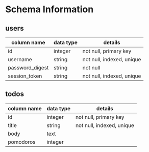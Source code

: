 # Schema Information

## users
column name     | data type | details
----------------|-----------|-----------------------
id              | integer   | not null, primary key
username        | string    | not null, indexed, unique
password_digest | string    | not null
session_token   | string    | not null, indexed, unique

## todos
column name | data type | details
------------|-----------|-----------------------
id          | integer   | not null, primary key
title       | string    | not null, indexed, unique
body        | text      |
pomodoros   | integer   |
